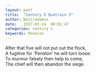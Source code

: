 ```yaml
---
layout: post
title:  "Century X Quatrain 3"
author: Nostradamus
date:   1557-03-14  00:01:47
categories: century x
keywords: Penelon
---
```

After that five will not put out the flock,  
A fugitive for 'Penelon' he will turn loose:  
To murmur falsely then help to come,  
The chief will then abandon the siege.